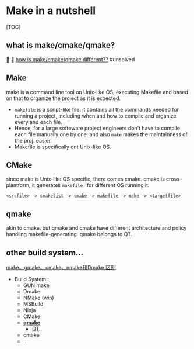 # Make in a nutshell

[TOC]



## what is make/cmake/qmake?

🎯 🎯 [how is make/cmake/qmake different??](https://www.cnblogs.com/cj2014/p/6111634.html) #unsolved 



## Make

make is a command line tool on Unix-like OS, executing Makefile and based on that to organize the project as it is expected.
+ `makefile` is a script-like file. it contains all the commands needed for running a project, including  when and how to compile and organize every and each file.
+ Hence, for a large softeware project engineers don't have to compile each file manually one by one. and also `make` makes the maintainness of the proj. easier.  
+ Makefile is specifically ont Unix-like OS.



## CMake

since make is Unix-like OS specific, there comes cmake. cmake is cross-plantform, it generates `makefile ` for different OS running it. 

```shell
<srcfile> -> cmakelist -> cmake -> makefile -> make -> <targetfile> 
```



## qmake

akin to cmake. but qmake and cmake have different architecture and policy handling makefile-generating. 
qmake belongs to QT. 



## other build system...

[make、gmake、cmake、nmake和Dmake 区别](https://blog.csdn.net/lionhenryzxxy/article/details/58585716)
+ Build System :
	+ GUN make
	+ Dmake
	+ NMake (win)
	+ MSBuild
	+  Ninja
	+  CMake
	+  [**qmake**](https://www.jetbrains.com/help/clion/qt-tutorial.html)
		+  [QT](http://c.biancheng.net/view/3868.html). 
	+ cmake
	+ ...
